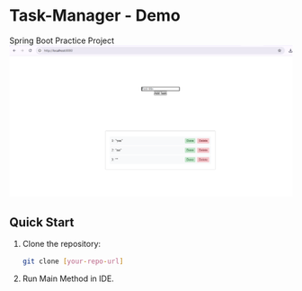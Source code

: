 # Task-Manager - Demo
Spring Boot Practice Project
![alt text](/images/image.png)

## Quick Start
1. Clone the repository:
   ```bash
   git clone [your-repo-url]
   ```

2. Run Main Method in IDE.